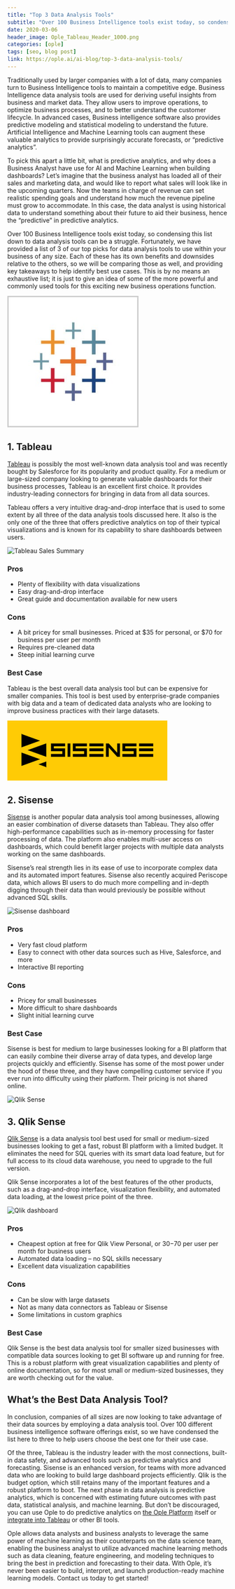 ```yaml
---
title: "Top 3 Data Analysis Tools"
subtitle: "Over 100 Business Intelligence tools exist today, so condensing this list down to start with data analysis tools can be a struggle"
date: 2020-03-06
header_image: Ople_Tableau_Header_1000.png
categories: [ople]
tags: [seo, blog post]
link: https://ople.ai/ai-blog/top-3-data-analysis-tools/
---
```

Traditionally used by larger companies with a lot of data, many companies turn to Business Intelligence tools to maintain a competitive edge. Business Intelligence data analysis tools are used for deriving useful insights from business and market data. They allow users to improve operations, to optimize business processes, and to better understand the customer lifecycle. In advanced cases, Business intelligence software also provides predictive modeling and statistical modeling to understand the future. Artificial Intelligence and Machine Learning tools can augment these valuable analytics to provide surprisingly accurate forecasts, or “predictive analytics”. 

To pick this apart a little bit, what is predictive analytics, and why does a Business Analyst have use for AI and Machine Learning when building dashboards? Let’s imagine that the business analyst has loaded all of their sales and marketing data, and would like to report what sales will look like in the upcoming quarters. Now the teams in charge of revenue can set realistic spending goals and understand how much the revenue pipeline must grow to accommodate. In this case, the data analyst is using historical data to understand something about their future to aid their business, hence the “predictive” in predictive analytics.

Over 100 Business Intelligence tools exist today, so condensing this list down to data analysis tools can be a struggle. Fortunately, we have provided a list of 3 of our top picks for data analysis tools to use within your business of any size. Each of these has its own benefits and downsides relative to the others, so we will be comparing those as well, and providing key takeaways to help identify best use cases. This is by no means an exhaustive list; it is just to give an idea of some of the more powerful and commonly used tools for this exciting new business operations function.

![](tableau_logo-300x300.jpeg)

## 1. Tableau
[Tableau](https://www.tableau.com/) is possibly the most well-known data analysis tool and was recently bought by Salesforce for its popularity and product quality. For a medium or large-sized company looking to generate valuable dashboards for their business processes, Tableau is an excellent first choice. It provides industry-leading connectors for bringing in data from all data sources. 

Tableau offers a very intuitive drag-and-drop interface that is used to some extent by all three of the data analysis tools discussed here. It also is the only one of the three that offers predictive analytics on top of their typical visualizations and is known for its capability to share dashboards between users.

![Tableau Sales Summary](posts/data-analysis-tools/tableau_sales_summary-1024x701.png)

### Pros
* Plenty of flexibility with data visualizations
* Easy drag-and-drop interface
* Great guide and documentation available for new users
### Cons
* A bit pricey for small businesses. Priced at $35 for personal, or $70 for business per user per month
* Requires pre-cleaned data
* Steep initial learning curve

### Best Case
Tableau is the best overall data analysis tool but can be expensive for smaller companies. This tool is best used by enterprise-grade companies with big data and a team of dedicated data analysts who are looking to improve business practices with their large datasets.

![](Sisense-logo.png)
## 2. Sisense
[Sisense](https://www.sisense.com/) is another popular data analysis tool among businesses, allowing an easier combination of diverse datasets than Tableau. They also offer high-performance capabilities such as in-memory processing for faster processing of data. The platform also enables multi-user access on dashboards, which could benefit larger projects with multiple data analysts working on the same dashboards.

Sisense’s real strength lies in its ease of use to incorporate complex data and its automated import features. Sisense also recently acquired Periscope data, which allows BI users to do much more compelling and in-depth digging through their data than would previously be possible without advanced SQL skills.

![Sisense dashboard](posts/data-analysis-tools/Sisense-dashboard-release-version-5.7.5.png)

### Pros
* Very fast cloud platform
* Easy to connect with other data sources such as Hive, Salesforce, and more
* Interactive BI reporting
### Cons
* Pricey for small businesses
* More difficult to share dashboards
* Slight initial learning curve
### Best Case
Sisense is best for medium to large businesses looking for a BI platform that can easily combine their diverse array of data types, and develop large projects quickly and efficiently. Sisense has some of the most power under the hood of these three, and they have compelling customer service if you ever run into difficulty using their platform.  Their pricing is not shared online.

![Qlik Sense](posts/data-analysis-tools/qlik-sense.png)

## 3. Qlik Sense
[Qlik Sense](https://www.qlik.com/us/products/qlik-sense) is a data analysis tool best used for small or medium-sized businesses looking to get a fast, robust BI platform with a limited budget. It eliminates the need for SQL queries with its smart data load feature, but for full access to its cloud data warehouse, you need to upgrade to the full version.

Qlik Sense incorporates a lot of the best features of the other products, such as a drag-and-drop interface, visualization flexibility, and automated data loading, at the lowest price point of the three.

![Qlik dashboard](posts/data-analysis-tools/qlik_dashboard-1024x603.png)

### Pros
* Cheapest option at free for Qlik View Personal, or $30-$70 per user per month for business users
* Automated data loading – no SQL skills necessary
* Excellent data visualization capabilities
### Cons
* Can be slow with large datasets
* Not as many data connectors as Tableau or Sisense
* Some limitations in custom graphics
### Best Case
Qlik Sense is the best data analysis tool for smaller sized businesses with compatible data sources looking to get BI software up and running for free. This is a robust platform with great visualization capabilities and plenty of online documentation, so for most small or medium-sized businesses, they are worth checking out for the value.

## What’s the Best Data Analysis Tool?
In conclusion, companies of all sizes are now looking to take advantage of their data sources by employing a data analysis tool. Over 100 different business intelligence software offerings exist, so we have condensed the list here to three to help users choose the best one for their use case.

Of the three, Tableau is the industry leader with the most connections, built-in data safety, and advanced tools such as predictive analytics and forecasting. Sisense is an enhanced version, for teams with more advanced data who are looking to build large dashboard projects efficiently. Qlik is the budget option, which still retains many of the important features and a robust platform to boot.  The next phase in data analysis is predictive analytics, which is concerned with estimating future outcomes with past data, statistical analysis, and machine learning. But don’t be discouraged, you can use Ople to do predictive analytics on [the Ople Platform](https://ople.ai/product/) itself or [integrate into Tableau](https://ople.ai/tableau-integration/) or other BI tools.

Ople allows data analysts and business analysts to leverage the same power of machine learning as their counterparts on the data science team, enabling the business analyst to utilize advanced machine learning methods such as data cleaning, feature engineering, and modeling techniques to bring the best in prediction and forecasting to their data. With Ople, it’s never been easier to build, interpret, and launch production-ready machine learning models. Contact us today to get started!

